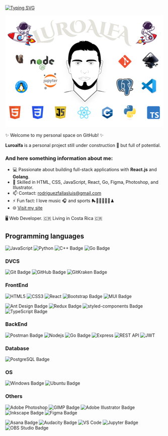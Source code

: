 <a href="https://git.io/typing-svg"><img src="https://readme-typing-svg.demolab.com?font=Fira+Code&weight=900&duration=2500&pause=100&color=FFFFFF&multiline=true&width=435&height=100&lines=Hi+there%2C%F0%9F%91%8B;My+name+is%3A;Luis+Alfonso+Rodr%C3%ADguez+Fallas" alt="Typing SVG" /></a>

![Image](https://github.com/luroalfa/perfil/blob/main/bitmap.png)

✨ Welcome to my personal space on GitHub! ✨

**Luroalfa** is a personal project still under construction 🚧 but full of potential.

### And here something information about me:

- 💻 Passionate about building full-stack applications with **React.js** and **Golang**.
- 💬 Skilled in HTML, CSS, JavaScript, React, Go, Figma, Photoshop, and Illustrator.
- 📫 Contact: [rodriguezfallasluis@gmail.com](mailto:rodriguezfallasluis@gmail.com)
- ⚡ Fun fact: I love music 🎧 and sports 🛼🥋🏋️‍♂️🏊‍♀️♟
- 🌐 [Visit my site](https://rodriguezfallasluis.com)

🖥 Web Developer. 🇨🇷 Living in Costa Rica 🇨🇷

## Programming languages
![JavaScript](https://img.shields.io/badge/-JavaScript-%23F7DF1C?style=flat-square&logo=javascript&logoColor=000000&labelColor=%23F7DF1C&color=%23FFCE5A)
![Python](https://img.shields.io/badge/-Python-black?logo=Python&style=social)
![C++ Badge](https://img.shields.io/badge/C%2B%2B-00599C?logo=cplusplus&logoColor=fff&style=flat)
![Go Badge](https://img.shields.io/badge/Go-00ADD8?logo=go&logoColor=white&style=flat)


### DVCS
![Git Badge](https://img.shields.io/badge/Git-F05032?logo=git&logoColor=fff&style=flat)
![GitHub Badge](https://img.shields.io/badge/GitHub-181717?logo=github&logoColor=fff&style=flat)
![GitKraken Badge](https://img.shields.io/badge/GitKraken-179287?logo=gitkraken&logoColor=fff&style=flat)

### FrontEnd
![HTML5](https://img.shields.io/badge/-HTML5-%23E44D27?style=flat-square&logo=html5&logoColor=ffffff)
![CSS3](https://img.shields.io/badge/-CSS3-%231572B6?style=flat-square&logo=css3)
![React](https://img.shields.io/badge/-React-%23282C34?style=flat-square&logo=react)
![Bootstrap Badge](https://img.shields.io/badge/Bootstrap-7952B3?logo=bootstrap&logoColor=fff&style=flat)
![MUI Badge](https://img.shields.io/badge/MUI-007FFF?logo=mui&logoColor=fff&style=flat)


![Ant Design Badge](https://img.shields.io/badge/Ant%20Design-0170FE?logo=antdesign&logoColor=fff&style=flat)
![Redux Badge](https://img.shields.io/badge/Redux-764ABC?logo=redux&logoColor=fff&style=flat)
![styled-components Badge](https://img.shields.io/badge/styled--components-DB7093?logo=styledcomponents&logoColor=fff&style=flat)
![TypeScript Badge](https://img.shields.io/badge/TypeScript-3178C6?logo=typescript&logoColor=fff&style=flat)

### BackEnd
![Postman Badge](https://img.shields.io/badge/Postman-FF6C37?logo=postman&logoColor=fff&style=flat)
![Nodejs](https://img.shields.io/badge/-Nodejs-black?style=flat-square&logo=Node.js)
![Go Badge](https://img.shields.io/badge/Go-00ADD8?logo=go&logoColor=white&style=flat)
![Express](https://img.shields.io/badge/Express.js-404D59?logo=express&logoColor=white&style=flat)
![REST API](https://img.shields.io/badge/REST-API-blue?style=flat)
![JWT](https://img.shields.io/badge/JWT-black?logo=jsonwebtokens&logoColor=white&style=flat)


### Database
![PostgreSQL Badge](https://img.shields.io/badge/PostgreSQL-4169E1?logo=postgresql&logoColor=fff&style=flat)

### OS
![Windows Badge](https://img.shields.io/badge/Windows-0078D6?logo=windows&logoColor=fff&style=flat)
![Ubuntu Badge](https://img.shields.io/badge/Ubuntu-E95420?logo=ubuntu&logoColor=fff&style=flat)

### Others
![Adobe Photoshop](http://img.shields.io/badge/-Abode%20Photoshop-26C9FF?style=flat-square&logo=adobe-photoshop&logoColor=ffffff)
![GIMP Badge](https://img.shields.io/badge/GIMP-5C5543?logo=gimp&logoColor=fff&style=flat)
![Adobe Illustrator Badge](https://img.shields.io/badge/Adobe%20Illustrator-FF9A00?logo=adobeillustrator&logoColor=fff&style=flat)
![Inkscape Badge](https://img.shields.io/badge/Inkscape-000?logo=inkscape&logoColor=fff&style=flat)
![Figma Badge](https://img.shields.io/badge/Figma-F24E1E?logo=figma&logoColor=fff&style=flat)


![Asana Badge](https://img.shields.io/badge/Asana-273347?logo=asana&logoColor=fff&style=flat)
![Audacity Badge](https://img.shields.io/badge/Audacity-00C?logo=audacity&logoColor=fff&style=flat)
![VS Code](http://img.shields.io/badge/-VS%20Code-007ACC?style=flat-square&logo=visual-studio-code&logoColor=ffffff)
![Jupyter Badge](https://img.shields.io/badge/Jupyter-F37626?logo=jupyter&logoColor=fff&style=flat)
![OBS Studio Badge](https://img.shields.io/badge/OBS%20Studio-302E31?logo=obsstudio&logoColor=fff&style=flat)


